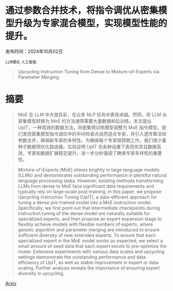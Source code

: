 # 通过参数合并技术，将指令调优从密集模型升级为专家混合模型，实现模型性能的提升。

发布时间：2024年10月02日

`LLM理论` `人工智能`

> Upcycling Instruction Tuning from Dense to Mixture-of-Experts via Parameter Merging

# 摘要

> MoE 在 LLM 中大放异彩，在众多 NLP 任务中表现卓越。然而，将 LLM 从密集模型转换为 MoE 的方法通常需要大量数据和后训练。本文提出 UpIT，一种高效的数据方法，将密集预训练模型调整为 MoE 指令模型。我们发现密集模型指令调优中的中间检查点自然适合专家，并引入遗传算法和参数合并，确保新专家的多样性。为确保每个专家按预期工作，我们用少量种子数据预优化路由器。实验证明 UpIT 在各种设置下表现优异且数据高效，专家和数据扩展稳定提升。进一步分析强调了确保专家多样性的重要性。

> Mixture-of-Experts (MoE) shines brightly in large language models (LLMs) and demonstrates outstanding performance in plentiful natural language processing tasks. However, existing methods transforming LLMs from dense to MoE face significant data requirements and typically rely on large-scale post-training. In this paper, we propose Upcycling Instruction Tuning (UpIT), a data-efficient approach for tuning a dense pre-trained model into a MoE instruction model. Specifically, we first point out that intermediate checkpoints during instruction tuning of the dense model are naturally suitable for specialized experts, and then propose an expert expansion stage to flexibly achieve models with flexible numbers of experts, where genetic algorithm and parameter merging are introduced to ensure sufficient diversity of new extended experts. To ensure that each specialized expert in the MoE model works as expected, we select a small amount of seed data that each expert excels to pre-optimize the router. Extensive experiments with various data scales and upcycling settings demonstrate the outstanding performance and data efficiency of UpIT, as well as stable improvement in expert or data scaling. Further analysis reveals the importance of ensuring expert diversity in upcycling.

[Arxiv](https://arxiv.org/abs/2410.01610)